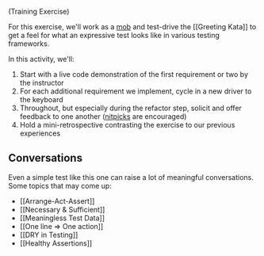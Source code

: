 (Training Exercise)

For this exercise, we'll work as a [mob](https://en.wikipedia.org/wiki/Mob_programming) and test-drive the [[Greeting Kata]] to get a feel for what an expressive test looks like in various testing frameworks. 

In this activity, we'll:

1. Start with a live code demonstration of the first requirement or two by the instructor
2. For each additional requirement we implement, cycle in a new driver to the keyboard
3. Throughout, but especially during the refactor step, solicit and offer feedback to one another ([nitpicks](https://github.com/exercism/DEPRECATED.help.exercism.io/blob/master/app/pages/process/nitpicking-code.md) are encouraged)
4. Hold a mini-retrospective contrasting the exercise to our previous experiences

## Conversations

Even a simple test like this one can raise a lot of meaningful conversations. Some topics that may come up:

* [[Arrange-Act-Assert]] 
* [[Necessary & Sufficient]] 
* [[Meaningless Test Data]] 
* [[One line => One action]] 
* [[DRY in Testing]] 
* [[Healthy Assertions]]